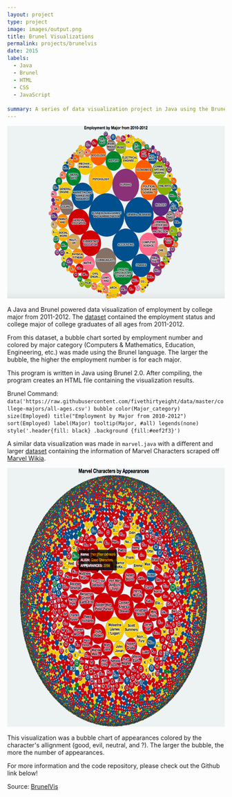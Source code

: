 ```yaml
---
layout: project
type: project
image: images/output.png
title: Brunel Visualizations
permalink: projects/brunelvis
date: 2015
labels:
  - Java
  - Brunel
  - HTML
  - CSS
  - JavaScript

summary: A series of data visualization project in Java using the Brunel Visualization grammar made as a personal side-project.
---
```

<img src="/images/output.png" width="700" height="400">

A Java and Brunel powered data visualization of employment by college major from 2011-2012.
The [dataset](https://raw.githubusercontent.com/fivethirtyeight/data/master/college-majors/all-ages.csv) contained the employment status and college major of college graduates of all ages from 2011-2012. 

From this dataset, a bubble chart sorted by employment number and colored by major category (Computers & Mathematics, Education, Engineering, etc.) was made using the Brunel language. 
The larger the bubble, the higher the employment number is for each major.

This program is written in Java using Brunel 2.0. After compiling, the program creates an HTML file containing the visualization results. 

Brunel Command: ``data('https://raw.githubusercontent.com/fivethirtyeight/data/master/college-majors/all-ages.csv') bubble color(Major_category) size(Employed) title("Employment by Major from 2010-2012") sort(Employed) label(Major) tooltip(Major, #all) legends(none) style('.header{fill: black} .background {fill:#eef2f3}')
``

A similar data visualization was made in ``marvel.java`` with a different and larger [dataset](https://raw.githubusercontent.com/fivethirtyeight/data/master/comic-characters/marvel-wikia-data.csv) containing the information of Marvel Characters scraped off [Marvel Wikia](http://marvel.wikia.com/wiki/Marvel_Database). 

<img src="/images/large.png" width="800" height="600">


This visualization was a bubble chart of appearances colored by the character's allignment (good, evil, neutral, and ?). The larger the bubble, the more the number of appearances.

For more information and the code repository, please check out the Github link below! 

Source: <a href="https://github.com/chrisnguyenhi/brunelvis"><i class="large github icon"></i>BrunelVis</a>
